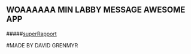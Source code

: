 ## WOAAAAAA MIN LABBY MESSAGE AWESOME APP

#####[superRapport](https://github.com/Grenmyr/1DV449_dg222cs/blob/master/Laboration2_Labbymessage/1DV449_L02/documents/laborationsrapport.md)

#MADE BY DAVID GRENMYR

